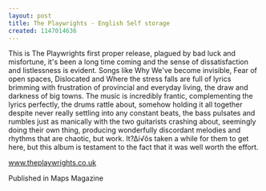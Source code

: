 ```yaml
---
layout: post
title: The Playwrights - English Self storage
created: 1147014636
---
```

This is The Playwrights first proper release, plagued by bad luck and misfortune, it's been a long time coming and the sense of dissatisfaction and listlessness is evident. Songs like Why We've become invisible, Fear of open spaces, Dislocated and Where the stress falls are full of lyrics brimming with frustration of provincial and everyday living, the draw and darkness of big towns. The music is incredibly frantic, complementing the lyrics perfectly, the drums rattle about, somehow holding it all together despite never really settling into any constant beats, the bass pulsates and rumbles just as manically with the two guitarists crashing about, seemingly doing their own thing, producing wonderfully discordant melodies and rhythms that are chaotic, but work. It?∆í√ôs taken a while for them to get here, but this album is testament to the fact that it was well worth the effort.

<a href='http://www.theplaywrights.co.uk' target='_blank'>www.theplaywrights.co.uk</a>


Published in Maps Magazine
